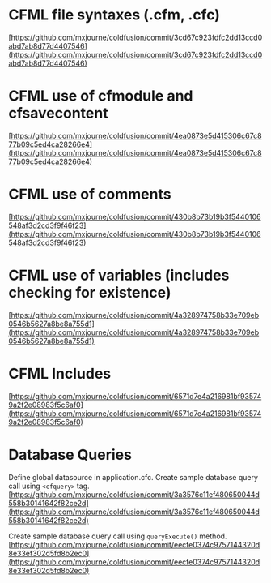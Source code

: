 # CFML file syntaxes (.cfm, .cfc)
[https://github.com/mxjourne/coldfusion/commit/3cd67c923fdfc2dd13ccd0abd7ab8d77d4407546](https://github.com/mxjourne/coldfusion/commit/3cd67c923fdfc2dd13ccd0abd7ab8d77d4407546)

# CFML use of cfmodule and cfsavecontent
[https://github.com/mxjourne/coldfusion/commit/4ea0873e5d415306c67c877b09c5ed4ca28266e4](https://github.com/mxjourne/coldfusion/commit/4ea0873e5d415306c67c877b09c5ed4ca28266e4)

# CFML use of comments
[https://github.com/mxjourne/coldfusion/commit/430b8b73b19b3f5440106548af3d2cd3f9f46f23](https://github.com/mxjourne/coldfusion/commit/430b8b73b19b3f5440106548af3d2cd3f9f46f23)

# CFML use of variables (includes checking for existence)
[https://github.com/mxjourne/coldfusion/commit/4a328974758b33e709eb0546b5627a8be8a755d1](https://github.com/mxjourne/coldfusion/commit/4a328974758b33e709eb0546b5627a8be8a755d1)

# CFML Includes
[https://github.com/mxjourne/coldfusion/commit/6571d7e4a216981bf935749a2f2e08983f5c6af0](https://github.com/mxjourne/coldfusion/commit/6571d7e4a216981bf935749a2f2e08983f5c6af0)

# Database Queries
Define global datasource in application.cfc.
Create sample database query call using `<cfquery>` tag.
[https://github.com/mxjourne/coldfusion/commit/3a3576c11ef480650044d558b30141642f82ce2d](https://github.com/mxjourne/coldfusion/commit/3a3576c11ef480650044d558b30141642f82ce2d)

Create sample database query call using `queryExecute()` method.
[https://github.com/mxjourne/coldfusion/commit/eecfe0374c9757144320d8e33ef302d5fd8b2ec0](https://github.com/mxjourne/coldfusion/commit/eecfe0374c9757144320d8e33ef302d5fd8b2ec0)
